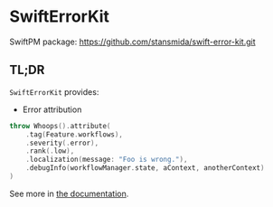# SwiftErrorKit

SwiftPM package: https://github.com/stansmida/swift-error-kit.git

## TL;DR

`SwiftErrorKit` provides:
- Error attribution
```swift
throw Whoops().attribute(
    .tag(Feature.workflows),
    .severity(.error),
    .rank(.low),
    .localization(message: "Foo is wrong."),
    .debugInfo(workflowManager.state, aContext, anotherContext)
)
```

See more in [the documentation](http://stansmida.github.io/swift-error-kit/documentation/swifterrorkit).
